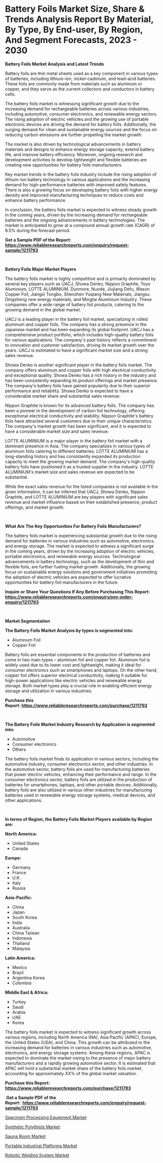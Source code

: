 <p><h1>Battery Foils Market Size, Share & Trends Analysis Report By Material, By Type, By End-user, By Region, And Segment Forecasts, 2023 - 2030</h1></p><p><strong>Battery Foils Market Analysis and Latest Trends</strong></p>
<p><p>Battery foils are thin metal sheets used as a key component in various types of batteries, including lithium-ion, nickel-cadmium, and lead-acid batteries. These foils are commonly made from materials such as aluminum or copper, and they serve as the current collectors and conductors in battery cells.</p><p>The battery foils market is witnessing significant growth due to the increasing demand for rechargeable batteries across various industries, including automotive, consumer electronics, and renewable energy sectors. The rising adoption of electric vehicles and the growing use of portable electronic devices are driving the demand for battery foils. Additionally, the surging demand for clean and sustainable energy sources and the focus on reducing carbon emissions are further propelling the market growth.</p><p>The market is also driven by technological advancements in battery materials and designs to enhance energy storage capacity, extend battery life, and improve battery efficiency. Moreover, ongoing research and development activities to develop lightweight and flexible batteries are creating new opportunities for battery foils manufacturers.</p><p>Key market trends in the battery foils industry include the rising adoption of lithium-ion battery technology in various applications and the increasing demand for high-performance batteries with improved safety features. There is also a growing focus on developing battery foils with higher energy density and improved manufacturing techniques to reduce costs and enhance battery performance.</p><p>In conclusion, the battery foils market is expected to witness steady growth in the coming years, driven by the increasing demand for rechargeable batteries and the ongoing advancements in battery technologies. The market is anticipated to grow at a compound annual growth rate (CAGR) of 6.5% during the forecast period.</p></p>
<p><strong>Get a Sample PDF of the Report:&nbsp; <a href="https://www.reliableresearchreports.com/enquiry/request-sample/1211793">https://www.reliableresearchreports.com/enquiry/request-sample/1211793</a></strong></p>
<p>&nbsp;</p>
<p><strong>Battery Foils Major Market Players</strong></p>
<p><p>The battery foils market is highly competitive and is primarily dominated by several key players such as UACJ, Showa Denko, Nippon Graphite, Toyo Aluminium, LOTTE ALUMINIUM, Dunmore, Nuode, Jiujiang Defu, Wason Copper Foil, Jiangxi Tongbo, Shenzhen Yuqiang New Materials, Jiangsu Dingsheng new energy materials, and Mingtai Aluminium Industry. These companies offer a wide range of battery foil products, catering to the growing demand in the global market.</p><p>UACJ is a leading player in the battery foil market, specializing in rolled aluminum and copper foils. The company has a strong presence in the Japanese market and has been expanding its global footprint. UACJ has a comprehensive product portfolio, which includes high-quality battery foils for various applications. The company's past history reflects a commitment to innovation and customer satisfaction, driving its market growth over the years. UACJ is estimated to have a significant market size and a strong sales revenue.</p><p>Showa Denko is another significant player in the battery foils market. The company offers aluminum and copper foils with high electrical conductivity and exceptional quality. Showa Denko has a rich history in the industry and has been consistently expanding its product offerings and market presence. The company's battery foils have gained popularity due to their superior performance and reliability. Showa Denko is expected to have a considerable market share and substantial sales revenue.</p><p>Nippon Graphite is known for its advanced battery foils. The company has been a pioneer in the development of carbon foil technology, offering exceptional electrical conductivity and stability. Nippon Graphite's battery foils have attracted several customers due to their unique characteristics. The company's market growth has been significant, and it is expected to have a considerable market size and sales revenue.</p><p>LOTTE ALUMINIUM is a major player in the battery foil market with a dominant presence in Asia. The company specializes in various types of aluminum foils catering to different batteries. LOTTE ALUMINIUM has a long-standing history and has consistently expanded its production capacity to meet the growing market demand. The company's high-quality battery foils have positioned it as a trusted supplier in the industry. LOTTE ALUMINIUM's market size and sales revenue are expected to be substantial.</p><p>While the exact sales revenue for the listed companies is not available in the given information, it can be inferred that UACJ, Showa Denko, Nippon Graphite, and LOTTE ALUMINIUM are key players with significant sales revenue and market influence based on their established presence, product offerings, and market growth.</p></p>
<p>&nbsp;</p>
<p><strong>What Are The Key Opportunities For Battery Foils Manufacturers?</strong></p>
<p><p>The battery foils market is experiencing substantial growth due to the rising demand for batteries in various industries such as automotive, electronics, and energy storage. The market is expected to witness a significant surge in the coming years, driven by the increasing adoption of electric vehicles, portable electronics, and renewable energy sources. Technological advancements in battery technology, such as the development of thin and flexible foils, are further fueling market growth. Additionally, the growing focus on sustainable energy solutions and government initiatives promoting the adoption of electric vehicles are expected to offer lucrative opportunities for battery foil manufacturers in the future.</p></p>
<p><strong>Inquire or Share Your Questions If Any Before Purchasing This Report: <a href="https://www.reliableresearchreports.com/enquiry/pre-order-enquiry/1211793">https://www.reliableresearchreports.com/enquiry/pre-order-enquiry/1211793</a></strong></p>
<p>&nbsp;</p>
<p><strong>Market Segmentation</strong></p>
<p><strong>The Battery Foils Market Analysis by types is segmented into:</strong></p>
<p><ul><li>Aluminum Foil</li><li>Copper Foil</li></ul></p>
<p><p>Battery foils are essential components in the production of batteries and come in two main types – aluminum foil and copper foil. Aluminum foil is widely used due to its lower cost and lightweight, making it ideal for consumer electronics such as smartphones and laptops. On the other hand, copper foil offers superior electrical conductivity, making it suitable for high-power applications like electric vehicles and renewable energy storage. Both market types play a crucial role in enabling efficient energy storage and utilization in various industries.</p></p>
<p><strong>Purchase this Report:&nbsp;<a href="https://www.reliableresearchreports.com/purchase/1211793">https://www.reliableresearchreports.com/purchase/1211793</a></strong></p>
<p>&nbsp;</p>
<p><strong>The Battery Foils Market Industry Research by Application is segmented into:</strong></p>
<p><ul><li>Automotive</li><li>Consumer electronics</li><li>Others</li></ul></p>
<p><p>The battery foils market finds its application in various sectors, including the automotive industry, consumer electronics sector, and other industries. In the automotive sector, battery foils are used for manufacturing batteries that power electric vehicles, enhancing their performance and range. In the consumer electronics sector, battery foils are utilized in the production of batteries for smartphones, laptops, and other portable devices. Additionally, battery foils are also utilized in various other industries for manufacturing batteries used in renewable energy storage systems, medical devices, and other applications.</p></p>
<p>&nbsp;</p>
<p><strong>In terms of Region, the Battery Foils Market Players available by Region are:</strong></p>
<p>
    <p> <strong> North America: </strong>
        <ul>
            <li>United States</li>
            <li>Canada</li>
        </ul>
        </p> 
    <p> <strong> Europe: </strong>
        <ul>
            <li>Germany</li>
            <li>France</li>
            <li>U.K.</li>
            <li>Italy</li>
            <li>Russia</li>
        </ul>
        </p> 
    <p> <strong> Asia-Pacific: </strong>
        <ul>
            <li>China</li>
            <li>Japan</li>
            <li>South Korea</li>
            <li>India</li>
            <li>Australia</li>
            <li>China Taiwan</li>
            <li>Indonesia</li>
            <li>Thailand</li>
            <li>Malaysia</li>
        </ul>
        </p> 
    <p> <strong> Latin America: </strong>
        <ul>
            <li>Mexico</li>
            <li>Brazil</li>
            <li>Argentina Korea</li>
            <li>Colombia</li>
        </ul>
        </p> 
    <p> <strong> Middle East & Africa: </strong>
        <ul>
            <li>Turkey</li>
            <li>Saudi</li>
            <li>Arabia</li>
            <li>UAE</li>
            <li>Korea</li>
        </ul>
    </p>
    </p>
<p><p>The battery foils market is expected to witness significant growth across various regions, including North America (NA), Asia Pacific (APAC), Europe, the United States (USA), and China. This growth can be attributed to the increasing demand for batteries in various industries such as automotive, electronics, and energy storage systems. Among these regions, APAC is expected to dominate the market owing to the presence of major battery manufacturers and a rapidly growing automotive sector. It is estimated that APAC will hold a substantial market share of the battery foils market, accounting for approximately XX% of the global market valuation.</p></p>
<p><strong>Purchase this Report: <a href="https://www.reliableresearchreports.com/purchase/1211793">https://www.reliableresearchreports.com/purchase/1211793</a></strong></p>
<p>&nbsp;<strong>Get a Sample PDF of the Report:&nbsp;&nbsp;<a href="https://www.reliableresearchreports.com/enquiry/request-sample/1211793">https://www.reliableresearchreports.com/enquiry/request-sample/1211793</a></strong></p>
<p><strong></strong></p>
<p><p><a href="https://www.linkedin.com/pulse/decoding-specimen-processing-equipment-market-deep-dive-latest/">Specimen Processing Equipment Market</a></p><p><a href="https://www.linkedin.com/pulse/decoding-synthetic-polythiols-market-deep-dive-latest-trends/">Synthetic Polythiols Market</a></p><p><a href="https://medium.com/@sink.pay.sand/sauna-room-market-the-key-to-successful-business-strategy-forecast-till-2030-b7c545de0e3b">Sauna Room Market</a></p><p><a href="https://www.linkedin.com/pulse/table-industrial-platforms-market-size-share-amp-trends/">Portable Industrial Platforms Market</a></p><p><a href="https://medium.com/@daishawolff/robotic-welding-system-market-size-growth-forecast-2023-2030-8a3850909395">Robotic Welding System Market</a></p></p>